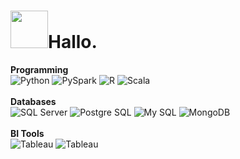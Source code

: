 <h1><img src="https://i.pinimg.com/originals/d7/47/fb/d747fb557f54f3360826e9204a677a00.gif" width="60">Hallo.</h1>
<p>
  <b>Programming</b><br>
  <img alt="Python" src="https://img.shields.io/badge/-Python-417DAC?style=for-the-badge&logo=python&logoColor=white"/>   
  <img alt="PySpark" src="https://img.shields.io/badge/-PySpark-E77214?style=for-the-badge&logo=apache-spark&logoColor=white"/>
  <img alt="R" src="https://img.shields.io/badge/-R_Programming-AAABB0?style=for-the-badge&logo=r&logoColor=white"/>
  <img alt="Scala" src="https://img.shields.io/badge/-Scala-FF311C?style=for-the-badge&logo=scala&logoColor=white"/><br><br>
  <b>Databases</b><br>
  <img alt="SQL Server" src="https://img.shields.io/badge/-SQL_Server-E1302A?style=for-the-badge&logo=microsoft-sql-server&logoColor=white"/>
  <img alt="Postgre SQL" src="https://img.shields.io/badge/PostgreSQL-4169E1?style=for-the-badge&logo=postgresql&logoColor=white"/>
  <img alt="My SQL" src="https://img.shields.io/badge/MySQL-42759C?style=for-the-badge&logo=mysql&logoColor=white"/>
  <img alt="MongoDB" src="https://img.shields.io/badge/MongoDB-49AD3D?style=for-the-badge&logo=mongodb&logoColor=white"/><br><br>
  <b>BI Tools</b><br>
  <img alt="Tableau" src="https://img.shields.io/badge/-Tableau-144881?style=for-the-badge&logo=tableau&logoColor=white"/>
  <img alt="Tableau" src="https://img.shields.io/badge/Streamlit-FF4B4B?style=for-the-badge&logo=streamlit&logoColor=white"/><br>
</p>


